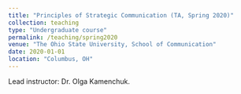 ```yaml
---
title: "Principles of Strategic Communication (TA, Spring 2020)"
collection: teaching
type: "Undergraduate course"
permalink: /teaching/spring2020
venue: "The Ohio State University, School of Communication"
date: 2020-01-01
location: "Columbus, OH"
---
```


Lead instructor: Dr. Olga Kamenchuk.
